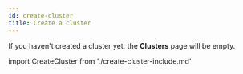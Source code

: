 ```yaml
---
id: create-cluster
title: Create a cluster
---
```


If you haven't created a cluster yet, the **Clusters** page will be empty.

import CreateCluster from './create-cluster-include.md'

<CreateCluster/>

[//]:# (Seems as though this is the method of calling something like a React component into a Markdown file. Should this have more instruction or should I directly link the file in place of the lines above?)
